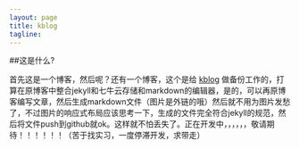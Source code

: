 ```yaml
---
layout: page
title: kblog
tagline:
---
```




##这是什么?

  首先这是一个博客，然后呢？还有一个博客，这个是给 [kblog](http://www.kangqingfei.cn/) 做备份工作的，打算在原博客中整合jekyll和七牛云存储和markdown的编辑器，是的，可以再原博客编写文章，然后生成markdown文件（图片是外链的哦）然后就不用为图片发愁了，不过图片的响应式布局应该思考一下，生成的文件完全符合jekyll的规范，然后将文件push到github就ok。这样就不怕丢失了。正在开发中，，，，，，敬请期待！！！！！！（苦于找实习，一度停滞开发，求带走）
